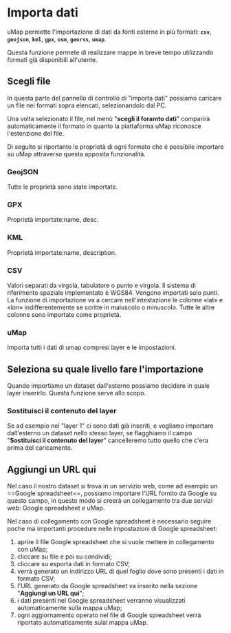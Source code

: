# Importa dati

uMap permette l'importazione di dati da fonti esterne in più formati:  **`csv`**, **`geojson`**, **`kml`**, **`gpx`**, **`osm`**, **`georss`**, **`umap`**. 

Questa funzione permete di realizzare mappe in breve tempo utilizzando formati già disponibili all'utente.

## Scegli file

In questa parte del pannello di controllo di "importa dati" possiamo caricare un file nei formati sopra elencati, selezionandolo dal PC.

Una volta selezionato il file, nel menù "**scegli il foramto dati**" comparirà automaticamente il formato in quanto la piattaforma uMap riconosce l'estenzione del file.

Di seguito si riportanto le proprietà di ogni formato che è possibile importare su uMap attraverso questa apposita funzionalità.

### GeojSON
Tutte le proprietà sono state importate.

### GPX
Proprietà importate:name, desc.

### KML
Proprietà importate:name, description.

### CSV
Valori separati da virgola, tabulatore o punto e virgola. Il sistema di riferimento spaziale implementato è WGS84. Vengono importati solo punti. La funzione di importazione va a cercare nell'intestazione le colonne «lat» e «lon» indifferentemente se scritte in maiuscolo o minuscolo. Tutte le altre colonne sono importate come proprietà.

### uMap
Importa tutti i dati di umap compresi layer e le impostazioni.


## Seleziona su quale livello fare l'importazione

Quando importiamo un dataset dall'esterno possiamo decidere in quale layer inserirlo. Questa funzione serve allo scopo.

### Sostituisci il contenuto del layer

Se ad esempio nel "layer 1" ci sono dati già inseriti, e vogliamo importare dall'esterno un dataset nello stesso layer, se flagghiamo il campo "**Sostituisci il contenuto del layer**" cancelleremo tutto quello che c'era prima del caricamento.


## Aggiungi un URL qui

Nel caso il nostro dataset si trova in un servizio web, come ad esempio un ==Google spreadsheet==, possiamo importare l'URL fornito da Google su questo campo, in questo modo si creerà un collegamento tra due servizi web: Google spreadsheet e uMap. 

Nel caso di collegamento con Google spreadsheet è necessario seguire poche ma importanti procedure nelle impostazioni di Google spreadsheet:

   1. aprire il file Google spreadsheet che si vuole mettere in collegamento con uMap;
   2. cliccare su file e poi su condividi;
   3. cliccare su esporta dati in formato CSV;
   4. verrà generato un indirizzo URL di quel foglio dove sono presenti i dati in formato CSV;
   5. l'URL generato da Google spreadsheet va inserito nella sezione "**Aggiungi un URL qui**";
   6. i dati presenti nel Google spreadsheet verranno visualizzati automaticamente sulla mappa uMap;
   7. ogni aggiornamento operato nel file di Google spreadsheet verrà riportato automaticamente sulal mappa uMap.


